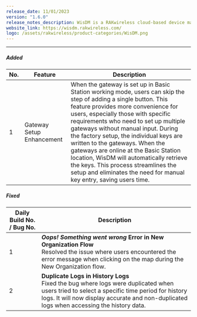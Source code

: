 ```yaml
---
release_date: 11/01/2023
version: "1.6.0"
release_notes_description: WisDM is a RAKwireless cloud-based device management platform designed to help you optimize the ways of controlling your gateways. The WisDM device management software supports IoT networks of any scale built around commercial-grade LoRaWAN Edge gateways from RAKwireless. Also, the WisDM platform offers you remote configuration, OTAA updates, and scalable management.
website_link: https://wisdm.rakwireless.com/
logo: /assets/rakwireless/product-categories/WisDM.png
---
```


<rk-release-notes/>

---


##### Added

| No.  | Feature                   | Description                                                  |
| ---- | ------------------------- | ------------------------------------------------------------ |
| 1    | Gateway Setup Enhancement | When the gateway is set up in Basic Station working mode, users can skip the step of adding a single button. This feature provides more convenience for users, especially those with specific requirements who need to set up multiple gateways without manual input. During the factory setup, the individual keys are written to the gateways. When the gateways are online at the Basic Station location, WisDM will automatically retrieve the keys. This process streamlines the setup and eliminates the need for manual key entry, saving users time. |

##### Fixed

| Daily Build No. / Bug No. | Description                                                  |
| ------------------------- | ------------------------------------------------------------ |
| 1                         | ***Oops! Something went wrong* Error in New Organization Flow** <br> Resolved the issue where users encountered the error message when clicking on the map during the New Organization flow. |
| 2                         | **Duplicate Logs in History Logs** <br> Fixed the bug where logs were duplicated when users tried to select a specific time period for history logs. It will now display accurate and non-duplicated logs when accessing the history data. |

